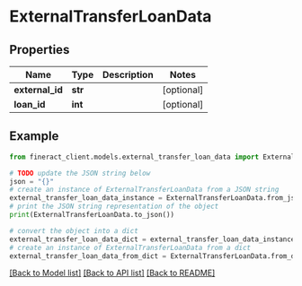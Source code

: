 # ExternalTransferLoanData


## Properties

Name | Type | Description | Notes
------------ | ------------- | ------------- | -------------
**external_id** | **str** |  | [optional] 
**loan_id** | **int** |  | [optional] 

## Example

```python
from fineract_client.models.external_transfer_loan_data import ExternalTransferLoanData

# TODO update the JSON string below
json = "{}"
# create an instance of ExternalTransferLoanData from a JSON string
external_transfer_loan_data_instance = ExternalTransferLoanData.from_json(json)
# print the JSON string representation of the object
print(ExternalTransferLoanData.to_json())

# convert the object into a dict
external_transfer_loan_data_dict = external_transfer_loan_data_instance.to_dict()
# create an instance of ExternalTransferLoanData from a dict
external_transfer_loan_data_from_dict = ExternalTransferLoanData.from_dict(external_transfer_loan_data_dict)
```
[[Back to Model list]](../README.md#documentation-for-models) [[Back to API list]](../README.md#documentation-for-api-endpoints) [[Back to README]](../README.md)


